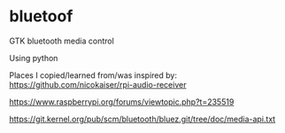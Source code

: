 # bluetoof
GTK bluetooth media control 

Using python

Places I copied/learned from/was inspired by:
https://github.com/nicokaiser/rpi-audio-receiver

https://www.raspberrypi.org/forums/viewtopic.php?t=235519

https://git.kernel.org/pub/scm/bluetooth/bluez.git/tree/doc/media-api.txt